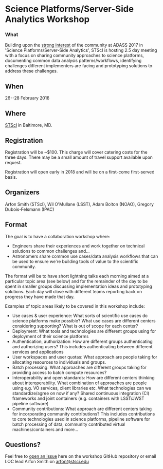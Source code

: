 # Science Platforms/Server-Side Analytics Workshop

### What
Building upon the [strong interest](https://www.youtube.com/watch?v=eEBbqyagNUI&feature=youtu.be&t=8h4m40s) of the community at ADASS 2017 in 'Science Platforms/Server-Side Analytics', STScI is hosting 2.5 day meeting with a focus on sharing community approaches to science platforms, documenting common data analysis patterns/workflows, identifying challenges different implementers are facing and prototyping solutions to address these challenges.

## When
26--28 February 2018

## Where
[STScI](http://www.stsci.edu) in Baltimore, MD.

## Registration
Registration will be ~$100. This charge will cover catering costs for the three days. There may be a small amount of travel support available upon request.

Registration will open early in 2018 and will be on a first-come first-served basis.

## Organizers

Arfon Smith (STScI), Wil O'Mullane (LSST), Adam Bolton (NOAO), Gregory Dubois-Felsmann (IPAC)

## Format
The goal is to have a collaboration workshop where:
- Engineers share their experiences and work together on technical solutions to common challenges and...
- Astronomers share common use cases/data analysis workflows that can be used to ensure we're building tools of value to the scientific community.

The format will be to have short lightning talks each morning aimed at a particular topic area (see below) and for the remainder of the day to be spent in smaller groups discussing implementation ideas and prototyping solutions. Each day will close with different teams reporting back on progress they have made that day.

Examples of topic areas likely to be covered in this workshop include:

- Use cases & user experience: What sorts of scientific use cases do science platforms make possible? What use cases are different centers considering supporting? What is out of scope for each center?
- Deployment: What tools and technologies are different groups using for deployment of their science platforms
- Authentication, authorization: How are different groups authenticating and authorizing users? This includes authenticating between different services and applications
- User workspaces and user quotas: What approach are people taking for allocating resources to individuals and groups.
- Batch processing: What approaches are different groups taking for providing access to batch compute resources?
- Interoperability and open standards: How are different centers thinking about interoperability. What combination of approaches are people using e.g. VO services, client libraries etc. What technologies can we standardize/agree on now if any? Shared continuous integration (CI) frameworks and joint containers (e.g. containers with LSST/JWST pipeline software)
- Community contributions: What approach are different centers taking for incorporating community contributions? This includes contributions to core technologies used in science platforms, pipeline software for batch processing of data, community contributed virtual machines/containers and more...

## Questions?
Feel free to [open an issue](https://github.com/spacetelescope/science-platforms-workshop/issues/new) here on the workshop GitHub repository or email LOC lead Arfon Smith on arfon@stsci.edu
